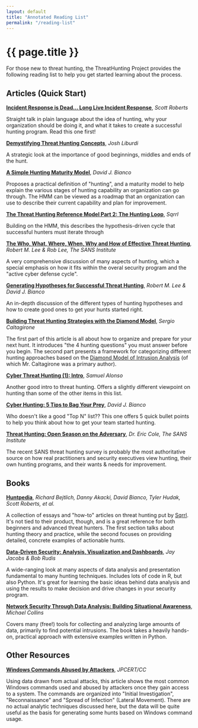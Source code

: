 ```yaml
---
layout: default
title: "Annotated Reading List"
permalink: "/reading-list"
---
```

<h1>{{ page.title }}</h1>
For those new to threat hunting, the ThreatHunting Project provides the following reading list to help you get started learning about the process.  

## Articles (Quick Start)

**[Incident Response is Dead... Long Live Incident Response](https://medium.com/@sroberts/incident-response-is-dead-long-live-incident-response-5ba1de664b95)**, *Scott Roberts*

Straight talk in plain language about the idea of hunting, why your organization should be doing it, and what it takes to create a successful hunting program. Read this one first!

**[Demystifying Threat Hunting Concepts](https://medium.com/@jshlbrd/demystifying-threat-hunting-concepts-9de5bad2d818)**, *Josh Liburdi*

A strategic look at the importance of good beginnings, middles and ends of the hunt.  

**[A Simple Hunting Maturity Model](http://detect-respond.blogspot.com/2015/10/a-simple-hunting-maturity-model.html)**, *David J. Bianco*

Proposes a practical definition of "hunting", and a maturity model to help explain the various stages of hunting capability an organization can go through.  The HMM can be viewed as a roadmap that an organization can use to describe their current capability and plan for improvement.

**[The Threat Hunting Reference Model Part 2: The Hunting Loop](http://blog.sqrrl.com/the-threat-hunting-reference-model-part-2-the-hunting-loop)**, *Sqrrl*

Building on the HMM, this describes the hypothesis-driven cycle that successful hunters must iterate through

**[The Who, What, Where, When, Why and How of Effective Threat Hunting](https://www.sans.org/reading-room/whitepapers/analyst/who-what-where-when-effective-threat-hunting-36785)**, *Robert M. Lee & Rob Lee, The SANS Institute*

A very comprehensive discussion of many aspects of hunting, which a special emphasis on how it fits within the overal security program and the "active cyber defense cycle".

**[Generating Hypotheses for Successful Threat Hunting](https://www.sans.org/reading-room/whitepapers/threats/generating-hypothesis-successful-threat-hunting-37172)**,
*Robert M. Lee & David J. Bianco*

An in-depth discussion of the different types of hunting hypotheses and how to create good ones to get your hunts started right.

**[Building Threat Hunting Strategies with the Diamond Model](http://www.activeresponse.org/building-threat-hunting-strategy-with-the-diamond-model)**, *Sergio Caltagirone*

The first part of this article is all about how to organize and prepare for your next hunt.  It introduces "the 4 hunting questions" you must answer before you begin.  The second part presents a framework for categorizing different hunting approaches based on the [Diamond Model of Intrusion Analysis](http://www.activeresponse.org/wp-content/uploads/2013/07/diamond.pdf) (of which Mr. Caltagirone was a primary author).  

**[Cyber Threat Hunting (1): Intro](https://cyber-ir.com/2016/01/21/cyber-threat-hunting-1-intro/)**, *Samuel Alonso*

Another good intro to threat hunting. Offers a slightly different viewpoint on hunting than some of the other items in this list.

**[Cyber Hunting: 5 Tips to Bag Your Prey](http://www.darkreading.com/risk/cyber-hunting-5-tips-to-bag-your-prey/a/d-id/1319634)**, *David J. Bianco*

Who doesn't like a good "Top N" list??  This one offers 5 quick bullet points to help you think about how to get your team started hunting.

**[Threat Hunting: Open Season on the Adversary](https://www.sans.org/reading-room/whitepapers/analyst/threat-hunting-open-season-adversary-36882)**, *Dr. Eric Cole, The SANS Institute*

The recent SANS threat hunting survey is probably the most authoritative source on how real practitioners and security executives view hunting, their own hunting programs, and their wants & needs for improvement.  

## Books

**[Huntpedia](files/huntpedia.pdf)**, *Richard Bejtlich, Danny Akacki, David Bianco, Tyler Hudak, Scott Roberts, et al.*

A collection of essays and "how-to" articles on threat hunting put by [Sqrrl](http://sqrrl.com). It's not tied to their product, though, and is a great reference for both beginners and advanced threat hunters. The first section talks about hunting theory and practice, while the second focuses on providing detailed, concrete examples of actionable hunts.

**[Data-Driven Security: Analysis, Visualization and Dashboards](https://www.amazon.com/Data-Driven-Security-Analysis-Visualization-Dashboards/dp/1118793722)**, *Jay Jacobs & Bob Rudis*

A wide-ranging look at many aspects of data analysis and presentation fundamental to many hunting techniques.  Includes lots of code in R, but also Python.  It's great for learning the basic ideas behind data analysis and using the results to make decision and drive changes in your security program.  

**[Network Security Through Data Analysis: Building Situational Awareness](https://www.amazon.com/Network-Security-Through-Data-Analysis/dp/1449357903)**, *Michael Collins*

Covers many (free!) tools for collecting and analyzing large amounts of data, primarily to find potential intrusions.  The book takes a heavily hands-on, practical approach with extensive examples written in Python.  

## Other Resources

**[Windows Commands Abused by Attackers](http://blog.jpcert.or.jp/.s/2016/01/windows-commands-abused-by-attackers.html)**, *JPCERT/CC*

Using data drawn from actual attacks, this article shows the most common Windows commands used and abused by attackers once they gain access to a system.  The commands are organized into "Initial Investigation", "Reconnaissance" and "Spread of Infection" (Lateral Movement).  There are no actual analytic techniques discussed here, but the data will be quite useful as the basis for generating some hunts based on Windows command usage.
